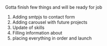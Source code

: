 Gotta finish few things and will be ready for job
1. Adding smtpjs to contact form
2. Adding carousel with future projects
3. Update of skills
4. Filling information about
5. placing everything in order and launch